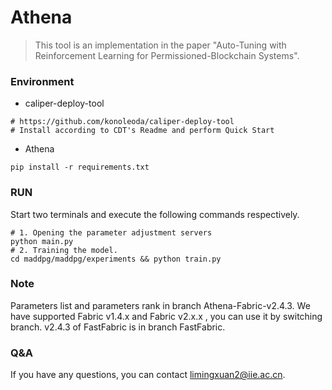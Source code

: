 # Athena
> This tool is an implementation in the paper "Auto-Tuning with Reinforcement Learning for Permissioned-Blockchain Systems".

### Environment
- caliper-deploy-tool
```shell
# https://github.com/konoleoda/caliper-deploy-tool
# Install according to CDT's Readme and perform Quick Start
```
- Athena
```shell
pip install -r requirements.txt
```
### RUN
Start two terminals and execute the following commands respectively.
```shell
# 1. Opening the parameter adjustment servers
python main.py
# 2. Training the model.
cd maddpg/maddpg/experiments && python train.py
```

### Note
Parameters list and parameters rank in branch Athena-Fabric-v2.4.3.
We have supported Fabric v1.4.x and Fabric v2.x.x , you can use it by switching branch. 
v2.4.3 of FastFabric is in branch FastFabric.

### Q&A

If you have any questions, you can contact limingxuan2@iie.ac.cn.
